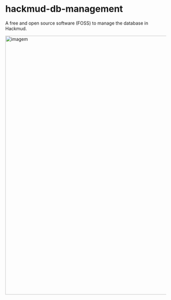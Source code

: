 # hackmud-db-management
A free and open source software (FOSS) to manage the database in Hackmud.

<img width="1259" height="809" alt="imagem" src="https://github.com/user-attachments/assets/eb55dbe4-2702-4aab-b31d-cfbcc6f55f52" />
